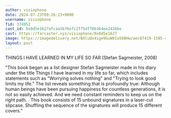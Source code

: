 ```yaml
---
author: visiophone
date: 2024-07-23T09:26:23+0000
username: visiophone
fid: 374952
cast_id: 0x0d5e1627afcaa3b76efc2ff5df78b364ee2426be
cast: https://farcaster.xyz/visiophone/0x0d5e1627
image: https://imagedelivery.net/BXluQx4ige9GuW0Ia56BHw/aec87419-1585-4930-7176-28850c5dd600/original
layout: post
---
```


THINGS I HAVE LEARNED IN MY LIFE SO FAR (Stefan Sagmeister, 2008)

"This book began as a list designer Stefan Sagmeister made in his diary under the title Things I have learned in my life so far, which includes statements such as "Worrying solves nothing" and "Trying to look good limits my life." The list reveals something that is profoundly true: Although human beings have been pursuing happiness for countless generations, it is not so easily achieved. And we need constant reminders to keep us on the right path.
.
This book consists of 15 unbound signatures in a laser-cut slipcase. Shuffling the sequence of the signatures will produce 15 different covers."

<img src='https://imagedelivery.net/BXluQx4ige9GuW0Ia56BHw/aec87419-1585-4930-7176-28850c5dd600/original' alt='' referrerpolicy='no-referrer'/>
<img src='https://imagedelivery.net/BXluQx4ige9GuW0Ia56BHw/d56a344d-2d2f-4276-f2b9-c3c410dc2700/original' alt='' referrerpolicy='no-referrer'/>
